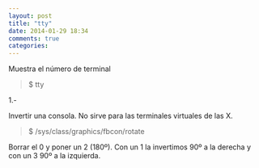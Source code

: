 ```yaml
---
layout: post
title: "tty"
date: 2014-01-29 18:34
comments: true
categories: 
---
```

Muestra el número de terminal

>$ tty

1.-

Invertir una consola. No sirve para las terminales virtuales de las X.

>$ /sys/class/graphics/fbcon/rotate

Borrar el 0 y poner un 2 (180º). Con un 1 la invertimos 90º a la derecha y con un 3 90º a la izquierda. 

